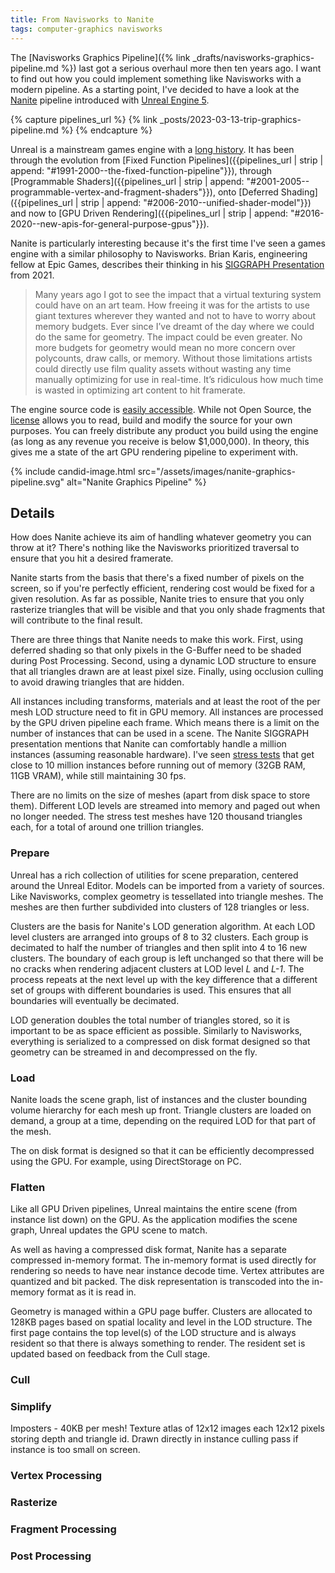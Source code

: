 ```yaml
---
title: From Navisworks to Nanite
tags: computer-graphics navisworks
---
```


The [Navisworks Graphics Pipeline]({% link _drafts/navisworks-graphics-pipeline.md %}) last got a serious overhaul more then ten years ago. I want to find out how you could implement something like Navisworks with a modern pipeline. As a starting point, I've decided to have a look at the [Nanite](https://docs.unrealengine.com/5.1/en-US/nanite-virtualized-geometry-in-unreal-engine/) pipeline introduced with [Unreal Engine 5](https://docs.unrealengine.com/5.1/en-US/).

{% capture pipelines_url %}
{% link _posts/2023-03-13-trip-graphics-pipeline.md %}
{% endcapture %}

Unreal is a mainstream games engine with a [long history](https://en.wikipedia.org/wiki/Unreal_Engine). It has been through the evolution from [Fixed Function Pipelines]({{pipelines_url | strip | append: "#1991-2000--the-fixed-function-pipeline"}}), through [Programmable Shaders]({{pipelines_url | strip | append: "#2001-2005--programmable-vertex-and-fragment-shaders"}}), onto [Deferred Shading]({{pipelines_url | strip | append: "#2006-2010--unified-shader-model"}}) and now to [GPU Driven Rendering]({{pipelines_url | strip | append: "#2016-2020--new-apis-for-general-purpose-gpus"}}). 

Nanite is particularly interesting because it's the first time I've seen a games engine with a similar philosophy to Navisworks. Brian Karis, engineering fellow at Epic Games, describes their thinking in his [SIGGRAPH Presentation](https://advances.realtimerendering.com/s2021/Karis_Nanite_SIGGRAPH_Advances_2021_final.pdf) from 2021. 

> Many years ago I got to see the impact that a virtual texturing system could have on an art team.
> How freeing it was for the artists to use giant textures wherever they wanted and not to have to worry about memory budgets.
> Ever since I’ve dreamt of the day where we could do the same for geometry.
> The impact could be even greater.
> No more budgets for geometry would mean no more concern over polycounts, draw calls, or memory.
> Without those limitations artists could directly use film quality assets without wasting any time manually optimizing for use in real-time.
> It’s ridiculous how much time is wasted in optimizing art content to hit framerate.

The engine source code is [easily accessible](https://www.unrealengine.com/en-US/ue-on-github). While not Open Source, the [license](https://www.unrealengine.com/en-US/eula/unreal) allows you to read, build and modify the source for your own purposes. You can freely distribute any product you build using the engine (as long as any revenue you receive is below $1,000,000). In theory, this gives me a state of the art GPU rendering pipeline to experiment with.  

{% include candid-image.html src="/assets/images/nanite-graphics-pipeline.svg" alt="Nanite Graphics Pipeline" %}

## Details

How does Nanite achieve its aim of handling whatever geometry you can throw at it? There's nothing like the Navisworks prioritized traversal to ensure that you hit a desired framerate. 

Nanite starts from the basis that there's a fixed number of pixels on the screen, so if you're perfectly efficient, rendering cost would be fixed for a given resolution. As far as possible, Nanite tries to ensure that you only rasterize triangles that will be visible and that you only shade fragments that will contribute to the final result. 

There are three things that Nanite needs to make this work. First, using deferred shading so that only pixels in the G-Buffer need to be shaded during Post Processing. Second, using a dynamic LOD structure to ensure that all triangles drawn are at least pixel size. Finally, using occlusion culling to avoid drawing triangles that are hidden.

All instances including transforms, materials and at least the root of the per mesh LOD structure need to fit in GPU memory. All instances are processed by the GPU driven pipeline each frame. Which means there is a limit on the number of instances that can be used in a scene. The Nanite SIGGRAPH presentation mentions that Nanite can comfortably handle a million instances (assuming reasonable hardware). I've seen [stress tests](https://youtu.be/v9kynURWW_I) that get close to 10 million instances before running out of memory (32GB RAM, 11GB VRAM), while still maintaining 30 fps.

There are no limits on the size of meshes (apart from disk space to store them). Different LOD levels are streamed into memory and paged out when no longer needed. The stress test meshes have 120 thousand triangles each, for a total of around one trillion triangles. 

### Prepare

Unreal has a rich collection of utilities for scene preparation, centered around the Unreal Editor. Models can be imported from a variety of sources. Like Navisworks, complex geometry is tessellated into triangle meshes. The meshes are then further subdivided into clusters of 128 triangles or less. 

Clusters are the basis for Nanite's LOD generation algorithm. At each LOD level clusters are arranged into groups of 8 to 32 clusters. Each group is decimated to half the number of triangles and then split into 4 to 16 new clusters. The boundary of each group is left unchanged so that there will be no cracks when rendering adjacent clusters at LOD level *L* and *L-1*. The process repeats at the next level up with the key difference that a different set of groups with different boundaries is used. This ensures that all boundaries will eventually be decimated.

LOD generation doubles the total number of triangles stored, so it is important to be as space efficient as possible. Similarly to Navisworks, everything is serialized to a compressed on disk format designed so that geometry can be streamed in and decompressed on the fly. 

### Load

Nanite loads the scene graph, list of instances and the cluster bounding volume hierarchy for each mesh up front. Triangle clusters are loaded on demand, a group at a time, depending on the required LOD for that part of the mesh.

The on disk format is designed so that it can be efficiently decompressed using the GPU. For example, using DirectStorage on PC.

### Flatten

Like all GPU Driven pipelines, Unreal maintains the entire scene (from instance list down) on the GPU. As the application modifies the scene graph, Unreal updates the GPU scene to match.

As well as having a compressed disk format, Nanite has a separate compressed in-memory format. The in-memory format is used directly for rendering so needs to have near instance decode time. Vertex attributes are quantized and bit packed. The disk representation is transcoded into the in-memory format as it is read in. 

Geometry is managed within a GPU page buffer. Clusters are allocated to 128KB pages based on spatial locality and level in the LOD structure. The first page contains the top level(s) of the LOD structure and is always resident so that there is always something to render. The resident set is updated based on feedback from the Cull stage.

### Cull

### Simplify

Imposters - 40KB per mesh! Texture atlas of 12x12 images each 12x12 pixels storing depth and triangle id. Drawn directly in instance culling pass if instance is too small on screen.

### Vertex Processing

### Rasterize

### Fragment Processing

### Post Processing
